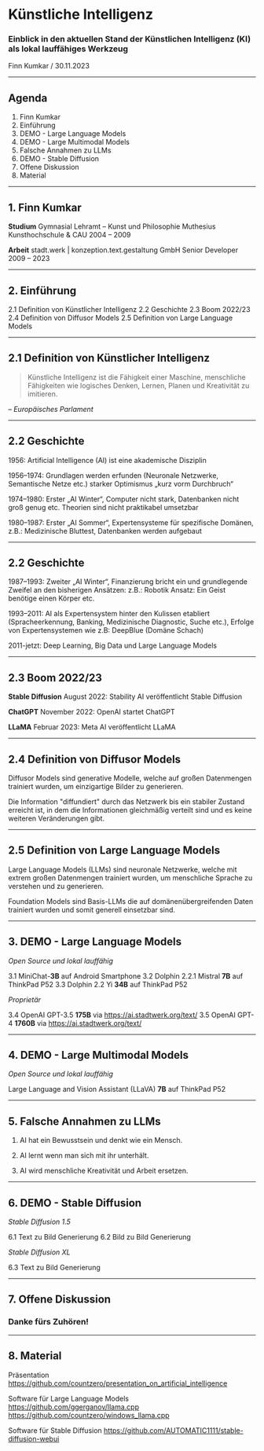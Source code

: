 # Künstliche Intelligenz

### Einblick in den aktuellen Stand der Künstlichen Intelligenz (KI) als lokal lauffähiges Werkzeug

Finn Kumkar / 30.11.2023

---

## Agenda

1. Finn Kumkar
2. Einführung
3. DEMO - Large Language Models
4. DEMO - Large Multimodal Models
5. Falsche Annahmen zu LLMs
6. DEMO - Stable Diffusion
7. Offene Diskussion
8. Material

---

## 1. Finn Kumkar

**Studium**
Gymnasial Lehramt – Kunst und Philosophie
Muthesius Kunsthochschule & CAU
2004 – 2009

**Arbeit**
stadt.werk | konzeption.text.gestaltung GmbH
Senior Developer
2009 – 2023

---

## 2. Einführung

2.1 Definition von Künstlicher Intelligenz
2.2 Geschichte
2.3 Boom 2022/23
2.4 Definition von Diffusor Models
2.5 Definition von Large Language Models

---

## 2.1 Definition von Künstlicher Intelligenz

> Künstliche Intelligenz ist die Fähigkeit einer Maschine, menschliche Fähigkeiten wie logisches Denken, Lernen, Planen und Kreativität zu imitieren.

– *Europäisches Parlament*

---

## 2.2 Geschichte

1956: Artificial Intelligence (AI) ist eine akademische Disziplin

1956–1974: Grundlagen werden erfunden (Neuronale Netzwerke, Semantische Netze etc.) starker Optimismus „kurz vorm Durchbruch“

1974–1980: Erster „AI Winter“, Computer nicht stark, Datenbanken nicht groß genug etc. Theorien sind nicht praktikabel umsetzbar

1980–1987: Erster „AI Sommer“, Expertensysteme für spezifische Domänen, z.B.: Medizinische Bluttest, Datenbanken werden aufgebaut

---

## 2.2 Geschichte

1987–1993: Zweiter „AI Winter“, Finanzierung bricht ein und grundlegende Zweifel an den bisherigen Ansätzen: z.B.: Robotik Ansatz: Ein Geist benötige einen Körper etc.

1993–2011: AI als Expertensystem hinter den Kulissen etabliert (Spracheerkennung, Banking, Medizinische Diagnostic, Suche etc.), Erfolge von Expertensystemen wie z.B: DeepBlue (Domäne Schach)

2011-jetzt: Deep Learning, Big Data und Large Language Models

---

## 2.3 Boom 2022/23

**Stable Diffusion**
August 2022: Stability AI veröffentlicht Stable Diffusion

**ChatGPT**
November 2022: OpenAI startet ChatGPT

**LLaMA**
Februar 2023: Meta AI veröffentlicht LLaMA

---

## 2.4 Definition von Diffusor Models

Diffusor Models sind generative Modelle, welche auf großen Datenmengen trainiert wurden, um einzigartige Bilder zu generieren.

Die Information "diffundiert" durch das Netzwerk bis ein stabiler Zustand erreicht ist, in dem die Informationen gleichmäßig verteilt sind und es keine weiteren Veränderungen gibt.

---

## 2.5 Definition von Large Language Models

Large Language Models (LLMs) sind neuronale Netzwerke, welche mit extrem großen Datenmengen trainiert wurden, um menschliche Sprache zu verstehen und zu generieren.

Foundation Models sind Basis-LLMs die auf domänenübergreifenden Daten trainiert wurden und somit generell einsetzbar sind.

---

## 3. DEMO - Large Language Models

*Open Source und lokal lauffähig*

3.1 MiniChat-**3B** auf Android Smartphone
3.2 Dolphin 2.2.1 Mistral **7B** auf ThinkPad P52
3.3 Dolphin 2.2 Yi **34B** auf ThinkPad P52

*Proprietär*

3.4 OpenAI GPT-3.5 **175B** via https://ai.stadtwerk.org/text/
3.5 OpenAI GPT-4 **1760B** via https://ai.stadtwerk.org/text/

---

## 4. DEMO - Large Multimodal Models

*Open Source und lokal lauffähig*

Large Language and Vision Assistant (LLaVA) **7B** auf ThinkPad P52

---

## 5. Falsche Annahmen zu LLMs

1. AI hat ein Bewusstsein und denkt wie ein Mensch.

2. AI lernt wenn man sich mit ihr unterhält.

3. AI wird menschliche Kreativität und Arbeit ersetzen.

---

## 6. DEMO - Stable Diffusion

*Stable Diffusion 1.5*

6.1 Text zu Bild Generierung
6.2 Bild zu Bild Generierung

*Stable Diffusion XL*

6.3 Text zu Bild Generierung

---

## 7. Offene Diskussion

### Danke fürs Zuhören!

---

## 8. Material

Präsentation
https://github.com/countzero/presentation_on_artificial_intelligence

Software für Large Language Models
https://github.com/ggerganov/llama.cpp
https://github.com/countzero/windows_llama.cpp

Software für Stable Diffusion
https://github.com/AUTOMATIC1111/stable-diffusion-webui
